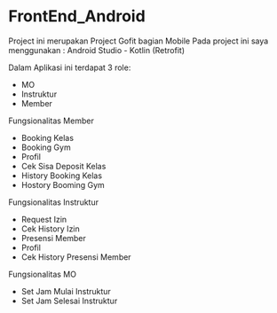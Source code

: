 # FrontEnd_Android
Project ini merupakan Project Gofit bagian Mobile
Pada project ini saya menggunakan :
Android Studio - Kotlin (Retrofit) 

Dalam Aplikasi ini terdapat 3 role:
- MO
- Instruktur
- Member

Fungsionalitas Member
- Booking Kelas 
- Booking Gym
- Profil
- Cek Sisa Deposit Kelas
- History Booking Kelas
- Hostory Booming Gym

Fungsionalitas Instruktur
- Request Izin 
- Cek History Izin
- Presensi Member
- Profil
- Cek History Presensi Member

Fungsionalitas MO
- Set Jam Mulai Instruktur
- Set Jam Selesai Instruktur

